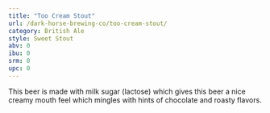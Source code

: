 ```yaml
---
title: "Too Cream Stout"
url: /dark-horse-brewing-co/too-cream-stout/
category: British Ale
style: Sweet Stout
abv: 0
ibu: 0
srm: 0
upc: 0
---
```

This beer is made with milk sugar (lactose) which gives this beer a nice creamy mouth feel which mingles with hints of chocolate and roasty flavors.
